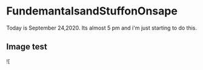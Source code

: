 # FundemantalsandStuffonOnsape
Today is September 24,2020. Its almost 5 pm and i'm just starting to do this.
## Image test

![
